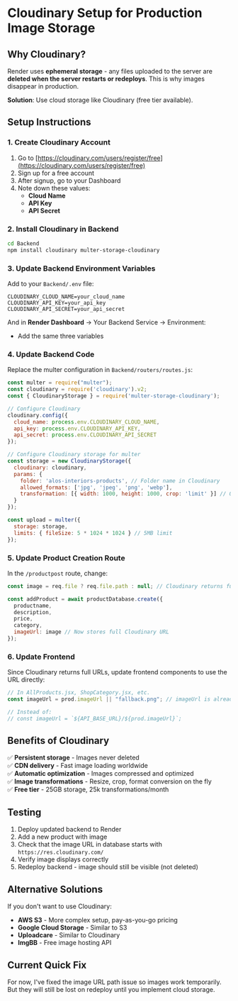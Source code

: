 # Cloudinary Setup for Production Image Storage

## Why Cloudinary?

Render uses **ephemeral storage** - any files uploaded to the server are **deleted when the server restarts or redeploys**. This is why images disappear in production.

**Solution**: Use cloud storage like Cloudinary (free tier available).

## Setup Instructions

### 1. Create Cloudinary Account

1. Go to [https://cloudinary.com/users/register/free](https://cloudinary.com/users/register/free)
2. Sign up for a free account
3. After signup, go to your Dashboard
4. Note down these values:
   - **Cloud Name**
   - **API Key**
   - **API Secret**

### 2. Install Cloudinary in Backend

```bash
cd Backend
npm install cloudinary multer-storage-cloudinary
```

### 3. Update Backend Environment Variables

Add to your `Backend/.env` file:
```env
CLOUDINARY_CLOUD_NAME=your_cloud_name
CLOUDINARY_API_KEY=your_api_key
CLOUDINARY_API_SECRET=your_api_secret
```

And in **Render Dashboard** → Your Backend Service → Environment:
- Add the same three variables

### 4. Update Backend Code

Replace the multer configuration in `Backend/routers/routes.js`:

```javascript
const multer = require("multer");
const cloudinary = require('cloudinary').v2;
const { CloudinaryStorage } = require('multer-storage-cloudinary');

// Configure Cloudinary
cloudinary.config({
  cloud_name: process.env.CLOUDINARY_CLOUD_NAME,
  api_key: process.env.CLOUDINARY_API_KEY,
  api_secret: process.env.CLOUDINARY_API_SECRET
});

// Configure Cloudinary storage for multer
const storage = new CloudinaryStorage({
  cloudinary: cloudinary,
  params: {
    folder: 'alos-interiors-products', // Folder name in Cloudinary
    allowed_formats: ['jpg', 'jpeg', 'png', 'webp'],
    transformation: [{ width: 1000, height: 1000, crop: 'limit' }] // Optional: resize images
  }
});

const upload = multer({ 
  storage: storage,
  limits: { fileSize: 5 * 1024 * 1024 } // 5MB limit
});
```

### 5. Update Product Creation Route

In the `/productpost` route, change:

```javascript
const image = req.file ? req.file.path : null; // Cloudinary returns full URL in path

const addProduct = await productDatabase.create({
  productname,
  description,
  price,
  category,
  imageUrl: image // Now stores full Cloudinary URL
});
```

### 6. Update Frontend

Since Cloudinary returns full URLs, update frontend components to use the URL directly:

```javascript
// In AllProducts.jsx, ShopCategory.jsx, etc.
const imageUrl = prod.imageUrl || "fallback.png"; // imageUrl is already full URL

// Instead of:
// const imageUrl = `${API_BASE_URL}/${prod.imageUrl}`;
```

## Benefits of Cloudinary

✅ **Persistent storage** - Images never deleted  
✅ **CDN delivery** - Fast image loading worldwide  
✅ **Automatic optimization** - Images compressed and optimized  
✅ **Image transformations** - Resize, crop, format conversion on the fly  
✅ **Free tier** - 25GB storage, 25k transformations/month  

## Testing

1. Deploy updated backend to Render
2. Add a new product with image
3. Check that the image URL in database starts with `https://res.cloudinary.com/`
4. Verify image displays correctly
5. Redeploy backend - image should still be visible (not deleted)

## Alternative Solutions

If you don't want to use Cloudinary:
- **AWS S3** - More complex setup, pay-as-you-go pricing
- **Google Cloud Storage** - Similar to S3
- **Uploadcare** - Similar to Cloudinary
- **ImgBB** - Free image hosting API

## Current Quick Fix

For now, I've fixed the image URL path issue so images work temporarily. But they will still be lost on redeploy until you implement cloud storage.

